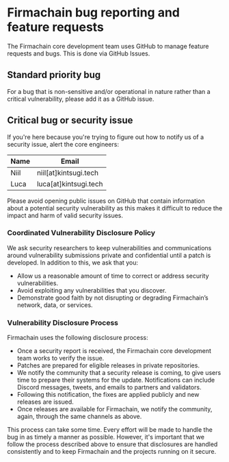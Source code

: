 # Firmachain bug reporting and feature requests

The Firmachain core development team uses GitHub to manage feature requests and bugs. This is done via GitHub Issues.

## Standard priority bug

For a bug that is non-sensitive and/or operational in nature rather than a critical vulnerability, please add it as a GitHub issue.

## Critical bug or security issue

If you're here because you're trying to figure out how to notify us of a security issue, alert the core engineers:

| Name  | Email  |
|-----|------|
| Niil | niil[at]kintsugi.tech  |
| Luca | luca[at]kintsugi.tech  |

Please avoid opening public issues on GitHub that contain information about a potential security vulnerability as this makes it difficult to reduce the impact and harm of valid security issues.

### Coordinated Vulnerability Disclosure Policy

We ask security researchers to keep vulnerabilities and communications around vulnerability submissions private and confidential until a patch is developed. In addition to this, we ask that you:

- Allow us a reasonable amount of time to correct or address security vulnerabilities.
- Avoid exploiting any vulnerabilities that you discover.
- Demonstrate good faith by not disrupting or degrading Firmachain’s network, data, or services.

### Vulnerability Disclosure Process

Firmachain uses the following disclosure process:

- Once a security report is received, the Firmachain core development team works to verify the issue.
- Patches are prepared for eligible releases in private repositories.
- We notify the community that a security release is coming, to give users time to prepare their systems for the update. Notifications can include Discord messages, tweets, and emails to partners and validators.
- Following this notification, the fixes are applied publicly and new releases are issued.
- Once releases are available for Firmachain, we notify the community, again, through the same channels as above.

This process can take some time. Every effort will be made to handle the bug in as timely a manner as possible. However, it's important that we follow the process described above to ensure that disclosures are handled consistently and to keep Firmachain and the projects running on it secure.